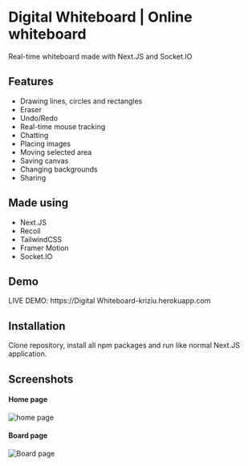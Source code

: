 # Digital Whiteboard | Online whiteboard

Real-time whiteboard made with Next.JS and Socket.IO
## Features

- Drawing lines, circles and rectangles
- Eraser
- Undo/Redo
- Real-time mouse tracking
- Chatting
- Placing images
- Moving selected area
- Saving canvas
- Changing backgrounds
- Sharing
## Made using
- Next.JS
- Recoil
- TailwindCSS
- Framer Motion
- Socket.IO
## Demo

LIVE DEMO: https://Digital Whiteboard-kriziu.herokuapp.com


## Installation
Clone repository, install all npm packages and run like normal Next.JS application.
## Screenshots

#### Home page
![home page](https://i.imgur.com/00CZlrR.png)

#### Board page
![Board page](https://i.imgur.com/0v4Y8XP.png)
